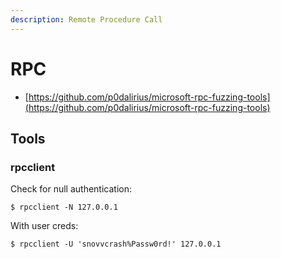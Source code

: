 ```yaml
---
description: Remote Procedure Call
---
```


# RPC

- [https://github.com/p0dalirius/microsoft-rpc-fuzzing-tools](https://github.com/p0dalirius/microsoft-rpc-fuzzing-tools)




## Tools



### rpcclient

Check for null authentication:

```
$ rpcclient -N 127.0.0.1
```

With user creds:

```
$ rpcclient -U 'snovvcrash%Passw0rd!' 127.0.0.1
```
